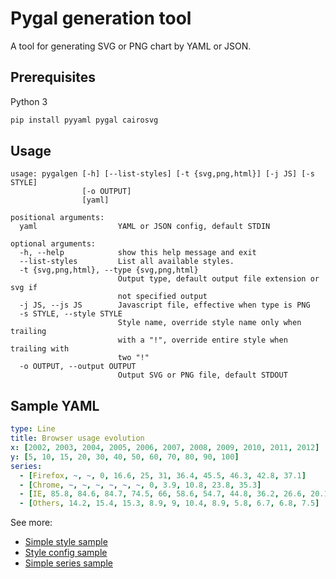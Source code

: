 # Pygal generation tool

A tool for generating SVG or PNG chart by YAML or JSON.

## Prerequisites

Python 3

```bash
pip install pyyaml pygal cairosvg
```

## Usage

```
usage: pygalgen [-h] [--list-styles] [-t {svg,png,html}] [-j JS] [-s STYLE]
                [-o OUTPUT]
                [yaml]

positional arguments:
  yaml                  YAML or JSON config, default STDIN

optional arguments:
  -h, --help            show this help message and exit
  --list-styles         List all available styles.
  -t {svg,png,html}, --type {svg,png,html}
                        Output type, default output file extension or svg if
                        not specified output
  -j JS, --js JS        Javascript file, effective when type is PNG
  -s STYLE, --style STYLE
                        Style name, override style name only when trailing
                        with a "!", override entire style when trailing with
                        two "!"
  -o OUTPUT, --output OUTPUT
                        Output SVG or PNG file, default STDOUT
```

## Sample YAML

```yaml
type: Line
title: Browser usage evolution
x: [2002, 2003, 2004, 2005, 2006, 2007, 2008, 2009, 2010, 2011, 2012]
y: [5, 10, 15, 20, 30, 40, 50, 60, 70, 80, 90, 100]
series:
  - [Firefox, ~, ~, 0, 16.6, 25, 31, 36.4, 45.5, 46.3, 42.8, 37.1]
  - [Chrome, ~, ~, ~, ~, ~, ~, 0, 3.9, 10.8, 23.8, 35.3]
  - [IE, 85.8, 84.6, 84.7, 74.5, 66, 58.6, 54.7, 44.8, 36.2, 26.6, 20.1]
  - [Others, 14.2, 15.4, 15.3, 8.9, 9, 10.4, 8.9, 5.8, 6.7, 6.8, 7.5]
```

See more:

* [Simple style sample](test.yaml)
* [Style config sample](test_style.yaml)
* [Simple series sample](test_series.yaml)
